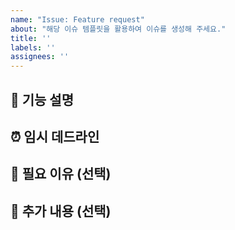 ```yaml
---
name: "Issue: Feature request"
about: "해당 이슈 템플릿을 활용하여 이슈를 생성해 주세요."
title: ''
labels: ''
assignees: ''
---
```


## 🚀 기능 설명
<!-- 어떤 기능을 추가하거나 개선하고 싶은지 설명해주세요. -->

## ⏰ 임시 데드라인
<!-- 대략적인 완료 일자를 작성해 주세요. -->

## 📌 필요 이유 (선택)
<!-- 이 기능이 왜 필요한지, 어떤 문제를 해결할 수 있는지 설명해주세요. -->

## 📎 추가 내용 (선택)
<!-- 스크린샷, 참고 링크, 기타 관련 정보가 있다면 추가해주세요. -->
